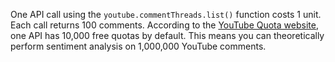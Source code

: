 One API call using the `youtube.commentThreads.list()` function costs 1 unit. Each call returns 100 comments. According to the [YouTube Quota website](https://developers.google.com/youtube/v3/determine_quota_cost), one API has 10,000 free quotas by default. This means you can theoretically perform sentiment analysis on 1,000,000 YouTube comments.
